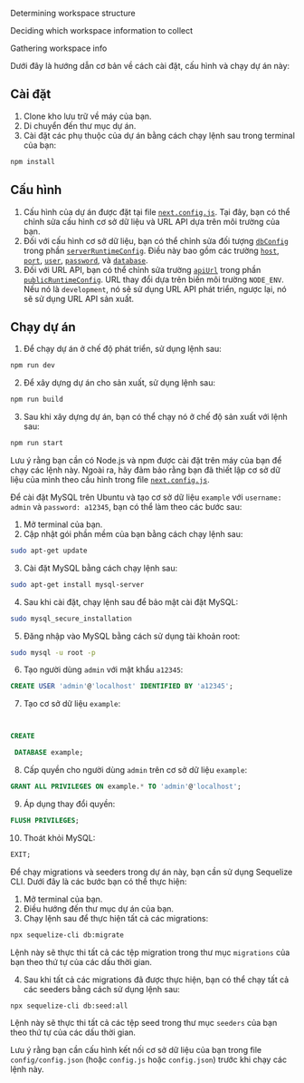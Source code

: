 Determining workspace structure

Deciding which workspace information to collect

Gathering workspace info

Dưới đây là hướng dẫn cơ bản về cách cài đặt, cấu hình và chạy dự án này:

## Cài đặt

1. Clone kho lưu trữ về máy của bạn.
2. Di chuyển đến thư mục dự án.
3. Cài đặt các phụ thuộc của dự án bằng cách chạy lệnh sau trong terminal của bạn:

```sh
npm install
```

## Cấu hình

1. Cấu hình của dự án được đặt tại file [`next.config.js`](command:_github.copilot.openSymbolInFile?%5B%22next.config.js%22%2C%22next.config.js%22%5D "next.config.js"). Tại đây, bạn có thể chỉnh sửa cấu hình cơ sở dữ liệu và URL API dựa trên môi trường của bạn.
2. Đối với cấu hình cơ sở dữ liệu, bạn có thể chỉnh sửa đối tượng [`dbConfig`](command:_github.copilot.openSymbolInFile?%5B%22next.config.js%22%2C%22dbConfig%22%5D "next.config.js") trong phần [`serverRuntimeConfig`](command:_github.copilot.openSymbolInFile?%5B%22next.config.js%22%2C%22serverRuntimeConfig%22%5D "next.config.js"). Điều này bao gồm các trường [`host`](command:_github.copilot.openSymbolInFile?%5B%22next.config.js%22%2C%22host%22%5D "next.config.js"), [`port`](command:_github.copilot.openSymbolInFile?%5B%22next.config.js%22%2C%22port%22%5D "next.config.js"), [`user`](command:_github.copilot.openSymbolInFile?%5B%22next.config.js%22%2C%22user%22%5D "next.config.js"), [`password`](command:_github.copilot.openSymbolInFile?%5B%22next.config.js%22%2C%22password%22%5D "next.config.js"), và [`database`](command:_github.copilot.openSymbolInFile?%5B%22next.config.js%22%2C%22database%22%5D "next.config.js").
3. Đối với URL API, bạn có thể chỉnh sửa trường [`apiUrl`](command:_github.copilot.openSymbolInFile?%5B%22next.config.js%22%2C%22apiUrl%22%5D "next.config.js") trong phần [`publicRuntimeConfig`](command:_github.copilot.openSymbolInFile?%5B%22next.config.js%22%2C%22publicRuntimeConfig%22%5D "next.config.js"). URL thay đổi dựa trên biến môi trường `NODE_ENV`. Nếu nó là `development`, nó sẽ sử dụng URL API phát triển, ngược lại, nó sẽ sử dụng URL API sản xuất.

## Chạy dự án

1. Để chạy dự án ở chế độ phát triển, sử dụng lệnh sau:

```sh
npm run dev
```

2. Để xây dựng dự án cho sản xuất, sử dụng lệnh sau:

```sh
npm run build
```

3. Sau khi xây dựng dự án, bạn có thể chạy nó ở chế độ sản xuất với lệnh sau:

```sh
npm run start
```

Lưu ý rằng bạn cần có Node.js và npm được cài đặt trên máy của bạn để chạy các lệnh này. Ngoài ra, hãy đảm bảo rằng bạn đã thiết lập cơ sở dữ liệu của mình theo cấu hình trong file [`next.config.js`](command:_github.copilot.openSymbolInFile?%5B%22next.config.js%22%2C%22next.config.js%22%5D "next.config.js").

Để cài đặt MySQL trên Ubuntu và tạo cơ sở dữ liệu `example` với `username: admin` và `password: a12345`, bạn có thể làm theo các bước sau:

1. Mở terminal của bạn.
2. Cập nhật gói phần mềm của bạn bằng cách chạy lệnh sau:

```bash
sudo apt-get update
```

3. Cài đặt MySQL bằng cách chạy lệnh sau:

```bash
sudo apt-get install mysql-server
```

4. Sau khi cài đặt, chạy lệnh sau để bảo mật cài đặt MySQL:

```bash
sudo mysql_secure_installation
```

5. Đăng nhập vào MySQL bằng cách sử dụng tài khoản root:

```bash
sudo mysql -u root -p
```

6. Tạo người dùng `admin` với mật khẩu `a12345`:

```sql
CREATE USER 'admin'@'localhost' IDENTIFIED BY 'a12345';
```

7. Tạo cơ sở dữ liệu `example`:

```sql


CREATE

 DATABASE example;
```

8. Cấp quyền cho người dùng `admin` trên cơ sở dữ liệu `example`:

```sql
GRANT ALL PRIVILEGES ON example.* TO 'admin'@'localhost';
```

9. Áp dụng thay đổi quyền:

```sql
FLUSH PRIVILEGES;
```

10. Thoát khỏi MySQL:

```sql
EXIT;
```

Để chạy migrations và seeders trong dự án này, bạn cần sử dụng Sequelize CLI. Dưới đây là các bước bạn có thể thực hiện:

1. Mở terminal của bạn.
2. Điều hướng đến thư mục dự án của bạn.
3. Chạy lệnh sau để thực hiện tất cả các migrations:

```bash
npx sequelize-cli db:migrate
```

Lệnh này sẽ thực thi tất cả các tệp migration trong thư mục `migrations` của bạn theo thứ tự của các dấu thời gian.

4. Sau khi tất cả các migrations đã được thực hiện, bạn có thể chạy tất cả các seeders bằng cách sử dụng lệnh sau:

```bash
npx sequelize-cli db:seed:all
```

Lệnh này sẽ thực thi tất cả các tệp seed trong thư mục `seeders` của bạn theo thứ tự của các dấu thời gian.

Lưu ý rằng bạn cần cấu hình kết nối cơ sở dữ liệu của bạn trong file `config/config.json` (hoặc `config.js` hoặc `config.json`) trước khi chạy các lệnh này.
